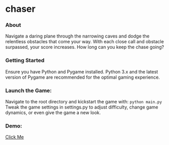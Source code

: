 # chaser

### About
Navigate a daring plane through the narrowing caves and dodge the relentless obstacles that come your way. With each close call and obstacle surpassed, your score increases. How long can you keep the chase going?

### Getting Started

Ensure you have Python and Pygame installed. Python 3.x and the latest version of Pygame are recommended for the optimal gaming experience.


### Launch the Game: 
Navigate to the root directory and kickstart the game with:
    ```
    python main.py
    ```
Tweak the game settings in settings.py to adjust difficulty, change game dynamics, or even give the game a new look.

### Demo:
[Click Me](https://www.youtube.com/watch?v=ePU4Ua_SVig "Video Title")

